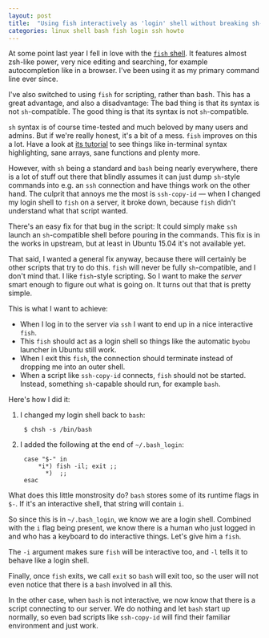 ```yaml
---
layout: post
title:  "Using fish interactively as 'login' shell without breaking sh-assuming scripts"
categories: linux shell bash fish login ssh howto
---
```

At some point last year I fell in love with the [`fish` shell](http://fishshell.com/). It features almost zsh-like power, very nice editing and searching, for example autocompletion like in a browser. I've been using it as my primary command line ever since.

I've also switched to using `fish` for scripting, rather than bash. This has a great advantage, and also a disadvantage: The bad thing is that its syntax is not `sh`-compatible. The good thing is that its syntax is not `sh`-compatible.

`sh` syntax is of course time-tested and much beloved by many users and admins. But if we're really honest, it's a bit of a mess. `fish` improves on this a lot. Have a look at [its tutorial](http://fishshell.com/docs/current/tutorial.html) to see things like in-terminal syntax highlighting, sane arrays, sane functions and plenty more.

However, with `sh` being a standard and `bash` being nearly everywhere, there is a lot of stuff out there that blindly assumes it can just dump `sh`-style commands into e.g. an `ssh` connection and have things work on the other hand. The culprit that annoys me the most is `ssh-copy-id` &mdash; when I changed my login shell to `fish` on a server, it broke down, because `fish` didn't understand what that script wanted.

There's an easy fix for that bug in the script: It could simply make `ssh` launch an `sh`-compatible shell before pouring in the commands. This fix is in the works in upstream, but at least in Ubuntu 15.04 it's not available yet.

That said, I wanted a general fix anyway, because there will certainly be other scripts that try to do this. `fish` will never be fully `sh`-compatible, and I don't mind that. I like `fish`-style scripting. So I want to make the _server_ smart enough to figure out what is going on. It turns out that that is pretty simple.

This is what I want to achieve:

* When I log in to the server via `ssh` I want to end up in a nice interactive `fish`.
* This `fish` should act as a login shell so things like the automatic `byobu` launcher in Ubuntu still 
  work.
* When I exit this `fish`, the connection should terminate instead of dropping me into an outer shell.
* When a script like `ssh-copy-id` connects, `fish` should not be started. Instead, something `sh`-capable should run, for example `bash`.

Here's how I did it:

1. I changed my login shell back to `bash`:

        $ chsh -s /bin/bash

2. I added the following at the end of `~/.bash_login`:
        
        case "$-" in
            *i*) fish -il; exit ;;
              *)  ;;
        esac
        
What does this little monstrosity do? `bash` stores some of its runtime flags in `$-`. If it's 
an interactive shell, that string will contain `i`. 

So since this is in `~/.bash_login`, we know we are a login shell. Combined with the `i` flag 
being present, we know there is a human who just logged in and who has a keyboard to do interactive
things. Let's give him a `fish`.

The `-i` argument makes sure `fish` will be interactive too, and `-l` tells it to behave like a
login shell.

Finally, once `fish` exits, we call `exit` so `bash` will exit too, so the user will not even 
notice that there is a `bash` involved in all this.

In the other case, when `bash` is not interactive, we now know that there is a script connecting to
our server. We do nothing and let `bash` start up normally, so even bad scripts like `ssh-copy-id`
will find their familiar environment and just work.